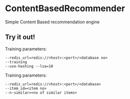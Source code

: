 # ContentBasedRecommender
Simple Content Based recommendation engine

## Try it out!

Training parameters:
```
--redis_url=redis://<host>:<port>/<database no>
--training 
--use-hashing --lsa=10
```

Training parameters:
```
--redis_url=redis://<host>:<port>/<database>
--item_id=<item no>
--n-similar=<no of similar items>
```